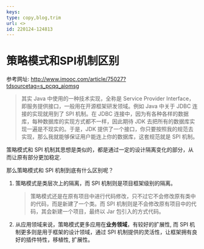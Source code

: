 ```yaml
---
keys: 
type: copy,blog,trim
url: <>
id: 220124-124813
---
```


# 策略模式和SPI机制区别

参考网址: <http://www.imooc.com/article/75027?tdsourcetag=s_pcqq_aiomsg>

> 其实 Java 中使用的一种技术实现，全称是 Service Provider Interface，即服务提供接口，一般用在开源框架研发领域。例如 Java 中关于 JDBC 连接的实现就用到了 SPI 机制。在 JDBC 连接中，因为有各种各样的数据库，每种数据库的实现方式都不一样，因此期待 JDK 去把所有的数据库实现一遍是不现实的。于是，JDK 提供了一个接口，你只要按照我的规范去实现，那么我就能够保证用户能连上你的数据库，这套规范就是 SPI 机制。

策略模式和 SPI 机制其思想是类似的，都是通过一定的设计隔离变化的部分，从而让原有部分更加稳定.

那么策略模式和 SPI 机制到底有什么区别呢？

1. 策略模式是类层次上的隔离，而 SPI 机制则是项目框架级别的隔离。
   > 策略模式还是在原有项目中进行代码修改，只不过它不会修改原有类中的代码，而是新建了一个类。而 SPI 机制则是不会修改原有项目中的代码，其会新建一个项目，最终以 Jar 包引入的方式代码。

2. 从应用领域来说，策略模式更多应用在**业务领域**，有较好的扩展性, 而 SPI 机制更多则是用于框架的设计领域，通过 SPI 机制提供的灵活性，让框架拥有良好的插件特性，移植性, 扩展性。
